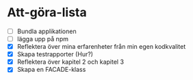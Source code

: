 # Att-göra-lista
- [ ] Bundla applikationen
- [ ] lägga upp på npm
- [x] Reflektera över mina erfarenheter från min egen kodkvalitet
- [x] Skapa testrapporter (Hur?)
- [x] Reflektera över kapitel 2 och kapitel 3
- [x] Skapa en FACADE-klass
